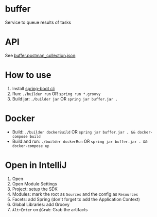 # buffer
Service to queue results of tasks

# API
See [buffer.postman_collection.json](buffer.postman_collection.json)

# How to use
1. Install [spring-boot cli](https://docs.spring.io/spring-boot/docs/current/reference/html/getting-started-installing-spring-boot.html#getting-started-installing-the-cli)
1. Run: `./builder run` OR `spring run *.groovy`
1. Build jar: `./builder jar` OR `spring jar buffer.jar .`

# Docker
- Build: `./builder dockerBuild` OR `spring jar buffer.jar . && docker-compose build`
- Build and run: `./builder dockerRun` OR `spring jar buffer.jar . && docker-compose up`

# Open in IntelliJ
1. Open
1. Open Module Settings
1. Project: setup the SDK
1. Modules: mark the root as `Sources` and the config as `Resources`
1. Facets: add Spring (don't forget to add the Application Context)
1. Global Libraries: add Groovy
1. `Alt+Enter` on `@Grab`: Grab the artifacts
